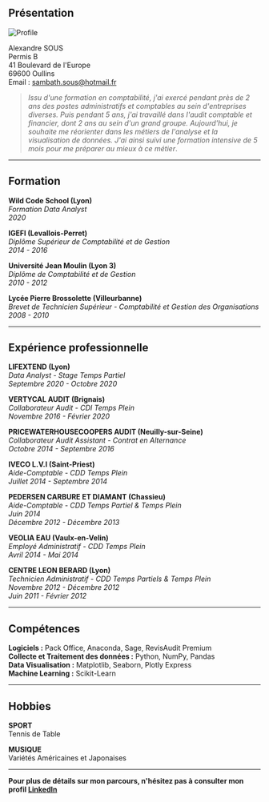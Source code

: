 ## Présentation

![Profile](https://raw.githubusercontent.com/SASambath69/wild/master/Alexandre%20SOUS%20Profile.jpg)

Alexandre SOUS <br/>
Permis B <br/>
41 Boulevard de l'Europe <br/>
69600 Oullins <br/>
Email : sambath.sous@hotmail.fr

> _Issu d'une formation en comptabilité, j'ai exercé pendant près de 2 ans des postes administratifs et comptables au sein
> d'entreprises diverses. Puis pendant 5 ans, j'ai travaillé dans l'audit comptable et financier, dont 2 ans au sein d'un
> grand groupe. Aujourd'hui, je souhaite me réorienter dans les métiers de l'analyse et la visualisation de données.
> J'ai ainsi suivi une formation intensive de 5 mois pour me préparer au mieux à ce métier_.

---

## Formation

__Wild Code School (Lyon)__ <br/>
_Formation Data Analyst_ <br/>
_2020_

__IGEFI (Levallois-Perret)__ <br/>
_Diplôme Supérieur de Comptabilité et de Gestion_ <br/>
_2014 - 2016_

__Université Jean Moulin (Lyon 3)__ <br/>
_Diplôme de Comptabilité et de Gestion_ <br/>
_2010 - 2012_

__Lycée Pierre Brossolette (Villeurbanne)__ <br/>
_Brevet de Technicien Supérieur - Comptabilité et Gestion des Organisations_ <br/>
_2008 - 2010_

---

## Expérience professionnelle

__LIFEXTEND (Lyon)__ <br/>
_Data Analyst - Stage Temps Partiel_ <br/>
_Septembre 2020 - Octobre 2020_

__VERTYCAL AUDIT (Brignais)__ <br/>
_Collaborateur Audit - CDI Temps Plein_ <br/>
_Novembre 2016 - Février 2020_

__PRICEWATERHOUSECOOPERS AUDIT (Neuilly-sur-Seine)__ <br/>
_Collaborateur Audit Assistant - Contrat en Alternance_ <br/>
_Octobre 2014 - Septembre 2016_

__IVECO L.V.I (Saint-Priest)__ <br/>
_Aide-Comptable - CDD Temps Plein_ <br/>
_Juillet 2014 - Septembre 2014_

__PEDERSEN CARBURE ET DIAMANT (Chassieu)__ <br/>
_Aide-Comptable - CDD Temps Partiel & Temps Plein_ <br/>
_Juin 2014_ <br/>
_Décembre 2012 - Décembre 2013_

__VEOLIA EAU (Vaulx-en-Velin)__ <br/>
_Employé Administratif - CDD Temps Plein_ <br/>
_Avril 2014 - Mai 2014_

__CENTRE LEON BERARD (Lyon)__ <br/>
_Technicien Administratif - CDD Temps Partiels & Temps Plein_ <br/>
_Novembre 2012 - Décembre 2012_ <br/>
_Juin 2011 - Février 2012_

---

## Compétences

__Logiciels :__ Pack Office, Anaconda, Sage, RevisAudit Premium <br/>
__Collecte et Traitement des données :__ Python, NumPy, Pandas <br/>
__Data Visualisation :__ Matplotlib, Seaborn, Plotly Express <br/>
__Machine Learning :__ Scikit-Learn

---

## Hobbies

__SPORT__ <br/>
Tennis de Table

__MUSIQUE__ <br/>
Variétés Américaines et Japonaises

---

__Pour plus de détails sur mon parcours, n'hésitez pas à consulter mon profil [LinkedIn](https://www.linkedin.com/in/alexandre-sous-0aa22a86/)__

